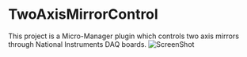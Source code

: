 # TwoAxisMirrorControl
This project is a Micro-Manager plugin which controls two axis mirrors through National Instruments DAQ boards. 
![ScreenShot](http://cismm.web.unc.edu/files/2015/11/spinningTIRFControl.png)
